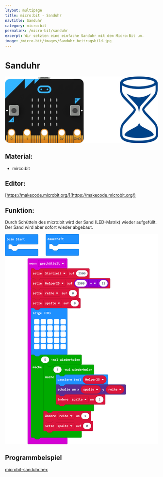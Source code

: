 ```yaml
---
layout: multipage
title: micro:bit - Sanduhr
navtitle: Sanduhr
category: micro:bit
permalink: /micro-bit/sanduhr
excerpt: Wir setzten eine einfache Sanduhr mit dem Micro:Bit um.
image: /micro-bit/images/Sanduhr_beitragsbild.jpg
---
```


# Sanduhr

![](images/Sanduhr_beitragsbild.jpg)

## Material:

+ mirco:bit

## Editor:

[https://makecode.microbit.org/](https://makecode.microbit.org/)

## Funktion:
<!--Anleitung -->
Durch Schütteln des micro:bit wird der Sand (LED-Matrix) wieder aufgefüllt. Der Sand wird aber sofort wieder abgebaut.  

![](images/micro-bit-screenshot_sanduhr.png)

## Programmbeispiel
[microbit-sanduhr.hex](appendix/microbit-sanduhr.hex)
